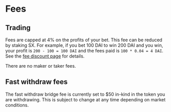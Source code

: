 # Fees

## Trading

Fees are capped at 4% on the profits of your bet. This fee can be reduced by staking SX. For example, if you bet 100 DAI to win 200 DAI and you win, your profit is `200 - 100 = 100 DAI` and the fees paid is `100 * 0.04 = 4 DAI`. See the [fee discount page](https://sportx.bet/token/discount) for details.

There are no maker or taker fees.

## Fast withdraw fees

The fast withdraw bridge fee is currently set to $50 in-kind in the token you are withdrawing. This is subject to change at any time depending on market conditions.